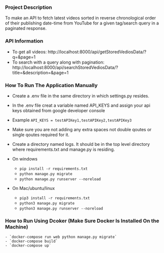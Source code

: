 ### Project Description
To make an API to fetch latest videos sorted in reverse chronological order of their 
publishing date-time from YouTube for a given tag/search query in a paginated response.

### API Information
 - To get all videos: http://localhost:8000/api/getStoredVediosData/?q=&page=1
 - To search with a query along with pagination: http://localhost:8000/api/searchStoredVediosData/?title=<Anytitle>&description=<AnyDesciption>&page=1

 ### How To Run The Application Manually
  - Create a .env file in the same directory in which settings.py resides.
  - In the .env file creat a variable named API_KEYS and assign your api keys obtained from google developer console
  - Example `API_KEYS = testAPIKey1,testAPIKey2,testAPIKey3` 
  - Make sure you are not adding any extra spaces not double qoutes or single qoutes required for it.
  - Create a directory named logs. It should be in the top level directory where requirements.txt and manage.py is residing.

  - On windows
       - `pip install -r requirements.txt`
       - `python manage.py migrate`
       - `python manage.py runserver --noreload`

  - On Mac/ubuntu/linux
       - `pip3 install -r requirements.txt`
       - `python3 manage.py migrate`
       - `python3 manage.py runserver --noreload`

### How to Run Using Dcoker (Make Sure Docker Is Installed On the Machine)
    - `docker-compose run web python manage.py migrate` 
    - `docker-compose build`
    - `docker-compose up`

